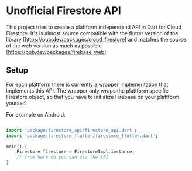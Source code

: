 # Unofficial Firestore API

This project tries to create a plattform independend API in Dart for Cloud Firestore.
It's is almost source compatible with the flutter version of the library [https://pub.dev/packages/cloud_firestore] and matches the source of the web version as much as possible [https://pub.dev/packages/firebase_web]

## Setup

For each plattform there is currently a wrapper implementation that implements this API. The wrapper
only wraps the plattform specific Firestore object, so that you have to initialize Firebase on your
plattform yourself.

For example on Android:

```dart

import 'package:firestore_api/firestore_api.dart';
import 'package:firestore_flutter/firestore_flutter.dart';

main() {
    Firestore firestore = FirestoreImpl.instance;
    // from here on you can use the API
}

```